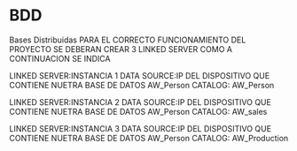 # BDD
Bases Distribuidas
PARA EL CORRECTO FUNCIONAMIENTO DEL PROYECTO SE DEBERAN CREAR 3 LINKED SERVER COMO A CONTINUACION SE INDICA

LINKED SERVER:INSTANCIA 1
DATA SOURCE:IP DEL DISPOSITIVO QUE CONTIENE NUETRA BASE DE DATOS AW_Person
CATALOG: AW_Person

LINKED SERVER:INSTANCIA 2
DATA SOURCE:IP DEL DISPOSITIVO QUE CONTIENE NUETRA BASE DE DATOS AW_Person
CATALOG: AW_sales

LINKED SERVER:INSTANCIA 3
DATA SOURCE:IP DEL DISPOSITIVO QUE CONTIENE NUETRA BASE DE DATOS AW_Person
CATALOG: AW_Production
